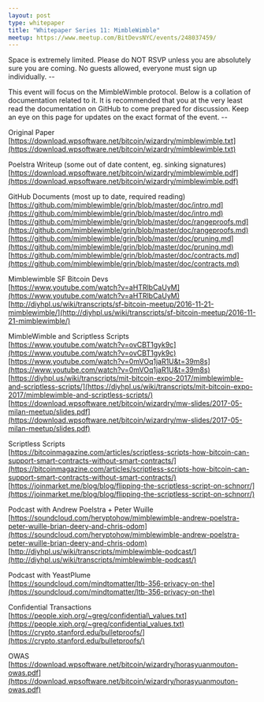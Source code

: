 ```yaml
---
layout: post
type: whitepaper
title: "Whitepaper Series 11: MimbleWimble"
meetup: https://www.meetup.com/BitDevsNYC/events/248037459/
---
```


Space is extremely limited. Please do NOT RSVP unless you are absolutely sure you are coming. No guests allowed, everyone must sign up individually. --

This event will focus on the MimbleWimble protocol. Below is a collation of documentation related to it. It is recommended that you at the very least read the documentation on GitHub to come prepared for discussion. Keep an eye on this page for updates on the exact format of the event. --

Original Paper  
[https://download.wpsoftware.net/bitcoin/wizardry/mimblewimble.txt](https://download.wpsoftware.net/bitcoin/wizardry/mimblewimble.txt)

Poelstra Writeup (some out of date content, eg. sinking signatures)  
[https://download.wpsoftware.net/bitcoin/wizardry/mimblewimble.pdf](https://download.wpsoftware.net/bitcoin/wizardry/mimblewimble.pdf)

GitHub Documents (most up to date, required reading)  
[https://github.com/mimblewimble/grin/blob/master/doc/intro.md](https://github.com/mimblewimble/grin/blob/master/doc/intro.md)  
[https://github.com/mimblewimble/grin/blob/master/doc/rangeproofs.md](https://github.com/mimblewimble/grin/blob/master/doc/rangeproofs.md)  
[https://github.com/mimblewimble/grin/blob/master/doc/pruning.md](https://github.com/mimblewimble/grin/blob/master/doc/pruning.md)  
[https://github.com/mimblewimble/grin/blob/master/doc/contracts.md](https://github.com/mimblewimble/grin/blob/master/doc/contracts.md)

Mimblewimble SF Bitcoin Devs  
[https://www.youtube.com/watch?v=aHTRlbCaUyM](https://www.youtube.com/watch?v=aHTRlbCaUyM)  
[http://diyhpl.us/wiki/transcripts/sf-bitcoin-meetup/2016-11-21-mimblewimble/](http://diyhpl.us/wiki/transcripts/sf-bitcoin-meetup/2016-11-21-mimblewimble/)

MimbleWimble and Scriptless Scripts  
[https://www.youtube.com/watch?v=ovCBT1gyk9c](https://www.youtube.com/watch?v=ovCBT1gyk9c)  
[https://www.youtube.com/watch?v=0mVOq1jaR1U&t=39m8s](https://www.youtube.com/watch?v=0mVOq1jaR1U&t=39m8s)  
[https://diyhpl.us/wiki/transcripts/mit-bitcoin-expo-2017/mimblewimble-and-scriptless-scripts/](https://diyhpl.us/wiki/transcripts/mit-bitcoin-expo-2017/mimblewimble-and-scriptless-scripts/)  
[https://download.wpsoftware.net/bitcoin/wizardry/mw-slides/2017-05-milan-meetup/slides.pdf](https://download.wpsoftware.net/bitcoin/wizardry/mw-slides/2017-05-milan-meetup/slides.pdf)

Scriptless Scripts  
[https://bitcoinmagazine.com/articles/scriptless-scripts-how-bitcoin-can-support-smart-contracts-without-smart-contracts/](https://bitcoinmagazine.com/articles/scriptless-scripts-how-bitcoin-can-support-smart-contracts-without-smart-contracts/)  
[https://joinmarket.me/blog/blog/flipping-the-scriptless-script-on-schnorr/](https://joinmarket.me/blog/blog/flipping-the-scriptless-script-on-schnorr/)

Podcast with Andrew Poelstra + Peter Wuille  
[https://soundcloud.com/heryptohow/mimblewimble-andrew-poelstra-peter-wuille-brian-deery-and-chris-odom](https://soundcloud.com/heryptohow/mimblewimble-andrew-poelstra-peter-wuille-brian-deery-and-chris-odom)  
[http://diyhpl.us/wiki/transcripts/mimblewimble-podcast/](http://diyhpl.us/wiki/transcripts/mimblewimble-podcast/)

Podcast with YeastPlume  
[https://soundcloud.com/mindtomatter/ltb-356-privacy-on-the](https://soundcloud.com/mindtomatter/ltb-356-privacy-on-the)

Confidential Transactions  
[https://people.xiph.org/~greg/confidential\_values.txt](https://people.xiph.org/~greg/confidential_values.txt)  
[https://crypto.stanford.edu/bulletproofs/](https://crypto.stanford.edu/bulletproofs/)

OWAS  
[https://download.wpsoftware.net/bitcoin/wizardry/horasyuanmouton-owas.pdf](https://download.wpsoftware.net/bitcoin/wizardry/horasyuanmouton-owas.pdf)
